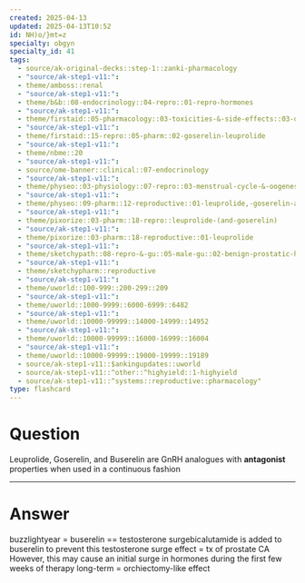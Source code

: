 ```yaml
---
created: 2025-04-13
updated: 2025-04-13T10:52
id: NH)o/}mt=z
specialty: obgyn
specialty_id: 41
tags:
  - source/ak-original-decks::step-1::zanki-pharmacology
  - "source/ak-step1-v11:": 
  - theme/amboss::renal
  - "source/ak-step1-v11:": 
  - theme/b&b::08-endocrinology::04-repro::01-repro-hormones
  - "source/ak-step1-v11:": 
  - theme/firstaid::05-pharmacology::03-toxicities-&-side-effects::03-drug-reactions---endocrine/reproductive
  - "source/ak-step1-v11:": 
  - theme/firstaid::15-repro::05-pharm::02-goserelin-leuprolide
  - "source/ak-step1-v11:": 
  - theme/nbme::20
  - "source/ak-step1-v11:": 
  - source/ome-banner::clinical::07-endocrinology
  - "source/ak-step1-v11:": 
  - theme/physeo::03-physiology::07-repro::03-menstrual-cycle-&-oogenesis
  - "source/ak-step1-v11:": 
  - theme/physeo::09-pharm::12-reproductive::01-leuprolide,-goserelin-and-degarelix
  - "source/ak-step1-v11:": 
  - theme/pixorize::03-pharm::18-repro::leuprolide-(and-goserelin)
  - "source/ak-step1-v11:": 
  - theme/pixorize::03-pharm::18-reproductive::01-leuprolide
  - "source/ak-step1-v11:": 
  - theme/sketchypath::08-repro-&-gu::05-male-gu::02-benign-prostatic-hyperplasia-(bph)-&-prostate-cancer
  - "source/ak-step1-v11:": 
  - theme/sketchypharm::reproductive
  - "source/ak-step1-v11:": 
  - theme/uworld::100-999::200-299::209
  - "source/ak-step1-v11:": 
  - theme/uworld::1000-9999::6000-6999::6482
  - "source/ak-step1-v11:": 
  - theme/uworld::10000-99999::14000-14999::14952
  - "source/ak-step1-v11:": 
  - theme/uworld::10000-99999::16000-16999::16004
  - "source/ak-step1-v11:": 
  - theme/uworld::10000-99999::19000-19999::19189
  - source/ak-step1-v11::$ankingupdates::uworld
  - source/ak-step1-v11::^other::^highyield::1-highyield
  - source/ak-step1-v11::^systems::reproductive::pharmacology"
type: flashcard
---
```


# Question
Leuprolide, Goserelin, and Buserelin are GnRH analogues with **antagonist** properties when used in a continuous fashion

---

# Answer
buzzlightyear = buserelin == testosterone surgebicalutamide is added to buserelin to prevent this testosterone surge effect = tx of prostate CA  However, this may cause an initial surge in hormones during the first few weeks of therapy long-term = orchiectomy-like effect
